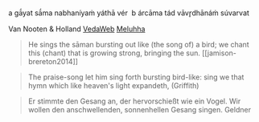a gā́yat sā́ma nabhaníyaṁ yáthā vér 
b árcāma tád vāvr̥dhānáṁ súvarvat 

Van Nooten & Holland [VedaWeb](https://vedaweb.uni-koeln.de/rigveda/view/index/1840)
[Meluhha](https://meluhha.com/rv/verse.pl?v=01.173.01&acc=no&q=bird&lang=eng)

> He sings the sāman bursting out like (the song of) a bird; we chant this (chant) that is growing strong, bringing the sun. [[jamison-brereton2014]] 

> The praise-song let him sing forth bursting bird-like: sing we that hymn which like heaven's light expandeth, (Griffith)

> Er stimmte den Gesang an, der hervorschießt wie ein Vogel. Wir wollen den anschwellenden, sonnenhellen Gesang singen. Geldner

